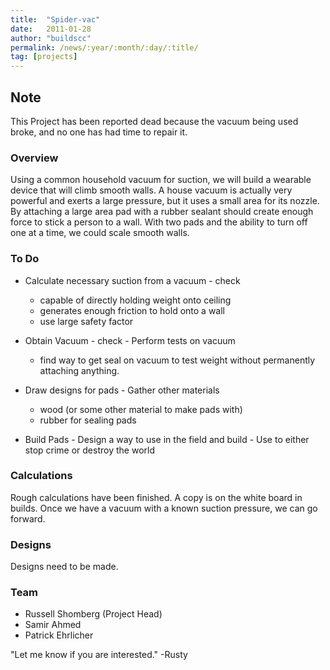 ```yaml
---
title:  "Spider-vac"
date:   2011-01-28
author: "buildscc"
permalink: /news/:year/:month/:day/:title/
tag: [projects]
---
```


## Note

This Project has been reported dead because the vacuum being used broke, and no one has had time to repair it.

### Overview

Using a common household vacuum for suction, we will build a wearable device that will climb smooth walls. A house vacuum is actually very powerful and exerts a large pressure, but it uses a small area for its nozzle. By attaching a large area pad with a rubber sealant should create enough force to stick a person to a wall. With two pads and the ability to turn off one at a time, we could scale smooth walls.

### To Do

- Calculate necessary suction from a vacuum - check
   - capable of directly holding weight onto ceiling
   - generates enough friction to hold onto a wall
   - use large safety factor

- Obtain Vacuum - check - Perform tests on vacuum
   - find way to get seal on vacuum to test weight without permanently attaching anything.

- Draw designs for pads - Gather other materials
   - wood (or some other material to make pads with)
   - rubber for sealing pads

- Build Pads - Design a way to use in the field and build - Use to either stop crime or destroy the world

### Calculations

Rough calculations have been finished. A copy is on the white board in builds. Once we have a vacuum with a known suction pressure, we can go forward.

### Designs

Designs need to be made.

### Team
- Russell Shomberg (Project Head)
- Samir Ahmed
- Patrick Ehrlicher

"Let me know if you are interested." -Rusty